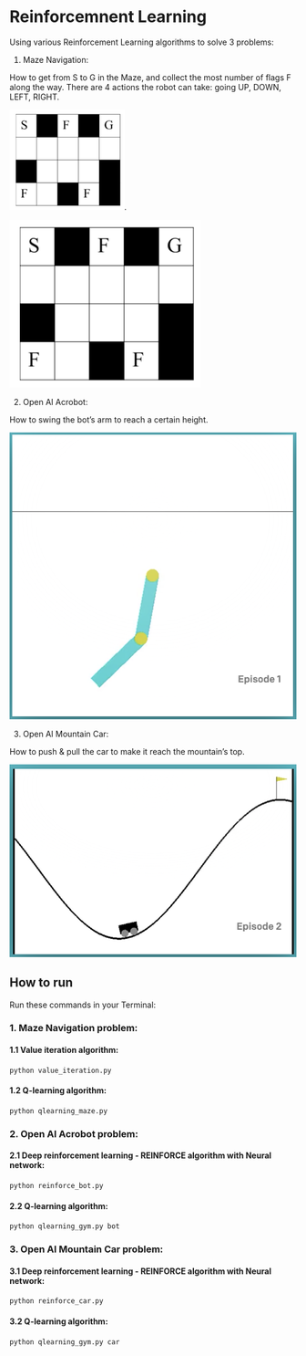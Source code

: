 # Reinforcemnent Learning

Using various Reinforcement Learning algorithms to solve 3 problems: 

1) Maze Navigation: 

How to get from S to G in the Maze, and collect the most number of flags F along the way. There are 4 actions the robot can take: going UP, DOWN, LEFT, RIGHT.

<img src="images/maze.png" width="40%">.

![maze](images/maze.png)

2) Open AI Acrobot: 

How to swing the bot’s arm to reach a certain height.

![acrobot](images/acrobot.png)

3) Open AI Mountain Car: 

How to push & pull the car to make it reach the mountain’s top.

![car](images/car.png)

## How to run

Run these commands in your Terminal:

### 1. Maze Navigation problem:

#### 1.1 Value iteration algorithm:

    python value_iteration.py

#### 1.2 Q-learning algorithm: 

    python qlearning_maze.py

### 2. Open AI Acrobot problem:

#### 2.1 Deep reinforcement learning - REINFORCE algorithm with Neural network:

    python reinforce_bot.py

#### 2.2 Q-learning algorithm:

    python qlearning_gym.py bot


### 3. Open AI Mountain Car problem:

#### 3.1 Deep reinforcement learning - REINFORCE algorithm with Neural network:

    python reinforce_car.py

#### 3.2 Q-learning algorithm:

    python qlearning_gym.py car
